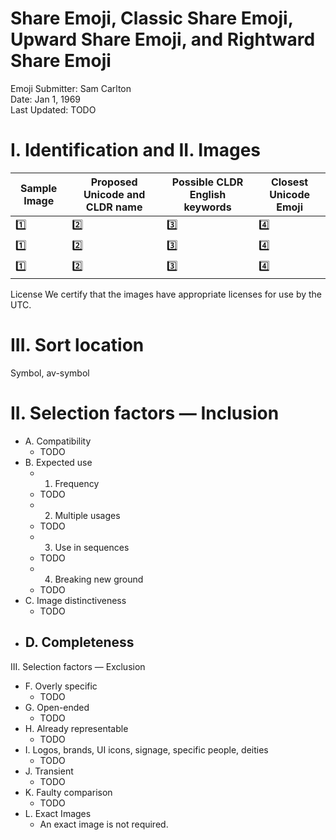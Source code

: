 

# Share Emoji, Classic Share Emoji, Upward Share Emoji, and Rightward Share Emoji

Emoji Submitter: Sam Carlton
<br>
Date: Jan 1, 1969
<br>
Last Updated: TODO


# I. Identification and II. Images


| Sample Image | Proposed Unicode and CLDR name | Possible CLDR English keywords | Closest Unicode Emoji
| --- | --- | --- | --- |
| 1️⃣ | 2️⃣ | 3️⃣ | 4️⃣ |
| 1️⃣ | 2️⃣ | 3️⃣ | 4️⃣ |
| 1️⃣ | 2️⃣ | 3️⃣ | 4️⃣ |

License
We certify that the images have appropriate licenses for use by the UTC.


# III. Sort location
Symbol, av-symbol



# II. Selection factors — Inclusion

- A. Compatibility
  - TODO
- B. Expected use
  - 1. Frequency
  - TODO
  - 2. Multiple usages
  - TODO
  - 3. Use in sequences
  - TODO
  - 4. Breaking new ground
  - TODO
- C. Image distinctiveness
  - TODO
- D. Completeness
  - 


III. Selection factors — Exclusion

- F. Overly specific
  - TODO
- G. Open-ended
  - TODO
- H. Already representable
  - TODO
- I. Logos, brands, UI icons, signage, specific people, deities
  - TODO
- J. Transient
  - TODO
- K. Faulty comparison
  - TODO
- L. Exact Images
  - An exact image is not required.




